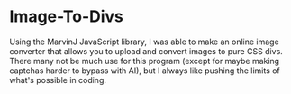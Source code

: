 # Image-To-Divs
Using the MarvinJ JavaScript library, I was able to make an online image converter that allows you to upload and convert images to pure CSS divs. There many not be much use for this program (except for maybe making captchas harder to bypass with AI), but I always like pushing the limits of what's possible in coding.
